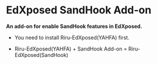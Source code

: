 # EdXposed SandHook Add-on

**An add-on for enable SandHook features in EdXposed.**

- You need to install Riru-EdXposed(YAHFA) first.

- Riru-EdXposed(YAHFA) + SandHook Add-on = Riru-EdXposed(SandHook)
